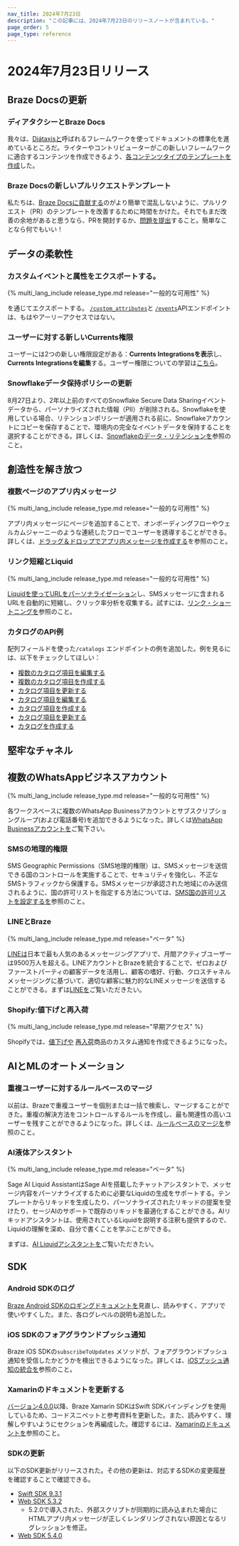 ```yaml
---
nav_title: 2024年7月23日
description: "この記事には、2024年7月23日のリリースノートが含まれている。"
page_order: 5
page_type: reference
---
```

 
# 2024年7月23日リリース

## Braze Docsの更新

### ディアタクシーとBraze Docs

我々は、[Diátaxisと](https://diataxis.fr/)呼ばれるフレームワークを使ってドキュメントの標準化を進めているところだ。ライターやコントリビューターがこの新しいフレームワークに適合するコンテンツを作成できるよう、[各コンテンツタイプのテンプレートを作成]({{site.baseurl}}/contributing/content_types)した。

### Braze Docsの新しいプルリクエストテンプレート

私たちは、[Braze Docsに貢献する]({{site.baseurl}}/contributing/home/)のがより簡単で混乱しないように、プルリクエスト（PR）のテンプレートを改善するために時間をかけた。それでもまだ改善の余地があると思うなら、PRを開封するか、[問題を提出](https://github.com/braze-inc/braze-docs/issues/new?assignees=&labels=enhancement&projects=&template=request_a_feature.md&title=)すること。簡単なことなら何でもいい！
 
## データの柔軟性

### カスタムイベントと属性をエクスポートする。

{% multi_lang_include release_type.md release="一般的な可用性" %}

を通じてエクスポートする。 [`/custom_attributes`]({{site.baseurl}}/api/endpoints/export/custom_attributes/get_custom_attributes)と [`/events`]({{site.baseurl}}/api/endpoints/export/custom_events/get_custom_events_data)APIエンドポイントは、もはやアーリーアクセスではない。

### ユーザーに対する新しいCurrents権限

ユーザーには2つの新しい権限設定がある：**Currents Integrationsを表示**し、**Currents Integrationsを編集**する。ユーザー権限についての学習は[こちら]({{site.baseurl}}/user_guide/administrative/app_settings/manage_your_braze_users/user_permissions)。 

### Snowflakeデータ保持ポリシーの更新
 
8月27日より、2年以上前のすべてのSnowflake Secure Data Sharingイベントデータから、パーソナライズされた情報（PII）が削除される。Snowflakeを使用している場合、リテンションポリシーが適用される前に、Snowflakeアカウントにコピーを保存することで、環境内の完全なイベントデータを保持することを選択することができる。詳しくは、[Snowflakeのデータ・リテンションを]({{site.baseurl}}/partners/data_and_infrastructure_agility/data_warehouses/snowflake/data_retention/)参照のこと。
 
## 創造性を解き放つ

### 複数ページのアプリ内メッセージ

{% multi_lang_include release_type.md release="一般的な可用性" %}

アプリ内メッセージにページを追加することで、オンボーディングフローやウェルカムジャーニーのような連続したフローでユーザーを誘導することができる。詳しくは、[ドラッグ＆ドロップでアプリ内メッセージを作成する]({{site.baseurl}}/user_guide/message_building_by_channel/in-app_messages/drag_and_drop/create#multi-page)を参照のこと。

### リンク短縮とLiquid

{% multi_lang_include release_type.md release="一般的な可用性" %}

[Liquidを使ってURLをパーソナライゼーション]({{site.baseurl}}/user_guide/message_building_by_channel/sms/campaign/link_shortening/#enabling-link-shortening)し、SMSメッセージに含まれるURLを自動的に短縮し、クリック率分析を収集する。試すには、[リンク・ショートニングを]({{site.baseurl}}/user_guide/message_building_by_channel/sms/campaign/link_shortening/)参照のこと。

### カタログのAPI例

配列フィールドを使った`/catalogs` エンドポイントの例を追加した。例を見るには、以下をチェックしてほしい：

- [複数のカタログ項目を編集する]({{site.baseurl}}/api/endpoints/catalogs/catalog_items/asynchronous/patch_catalog_items_bulk)
- [複数のカタログ項目を作成する]({{site.baseurl}}/api/endpoints/catalogs/catalog_items/asynchronous/post_create_catalog_items_bulk)
- [カタログ項目を更新する]({{site.baseurl}}/api/endpoints/catalogs/catalog_items/asynchronous/put_update_catalog_items)
- [カタログ項目を編集する]({{site.baseurl}}/api/endpoints/catalogs/catalog_items/synchronous/patch_catalog_item)
- [カタログ項目を作成する]({{site.baseurl}}/api/endpoints/catalogs/catalog_items/synchronous/post_create_catalog_item)
- [カタログ項目を更新する]({{site.baseurl}}/api/endpoints/catalogs/catalog_items/synchronous/put_update_catalog_item)
- [カタログを作成する]({{site.baseurl}}/api/endpoints/catalogs/catalog_management/synchronous/post_create_catalog)
 
## 堅牢なチャネル

## 複数のWhatsAppビジネスアカウント

{% multi_lang_include release_type.md release="一般的な可用性" %}

各ワークスペースに複数のWhatsApp Businessアカウントとサブスクリプショングループ(および電話番号)を追加できるようになった。詳しくは[WhatsApp Businessアカウントを]({{site.baseurl}}/user_guide/message_building_by_channel/whatsapp/overview/multiple_subscription_groups)ご覧下さい。 

### SMSの地理的権限

SMS Geographic Permissions（SMS地理的権限）は、SMSメッセージを送信できる国のコントロールを実施することで、セキュリティを強化し、不正なSMSトラフィックから保護する。SMSメッセージが承認された地域にのみ送信されるように、国の許可リストを指定する方法については、[SMS国の許可リストを設定するを]({{site.baseurl}}/user_guide/message_building_by_channel/sms/sms_geographic_permissions/#configuring-your-sms-country-allowlist)参照のこと。

### LINEとBraze

{% multi_lang_include release_type.md release="ベータ" %}

[LINEは](https://www.lycbiz.com/sites/default/files/media/jp/download/LINE%20Business%20Guide_202310-202403.pdf)日本で最も人気のあるメッセージングアプリで、月間アクティブユーザーは9500万人を超える。LINEアカウントとBrazeを統合することで、ゼロおよびファーストパーティの顧客データを活用し、顧客の嗜好、行動、クロスチャネルメッセージングに基づいて、適切な顧客に魅力的なLINEメッセージを送信することができる。まずは[LINEを]({{site.baseurl}}/line)ご覧いただきたい。

### Shopify:値下げと再入荷

{% multi_lang_include release_type.md release="早期アクセス" %}

Shopifyでは、[値下げや]({{site.baseurl}}/user_guide/personalization_and_dynamic_content/catalogs/price_drop_notifications) [再入荷]({{site.baseurl}}/user_guide/personalization_and_dynamic_content/catalogs/back_in_stock_notifications)商品のカスタム通知を作成できるようになった。
 
## AIとMLのオートメーション
 
### 重複ユーザーに対するルールベースのマージ

以前は、Brazeで重複ユーザーを個別または一括で検索し、マージすることができた。重複の解決方法をコントロールするルールを作成し、最も関連性の高いユーザーを残すことができるようになった。詳しくは、[ルールベースのマージを]({{site.baseurl}}/user_guide/engagement_tools/segments/user_profiles/duplicate_users/#rules-based-merging)参照のこと。

### AI液体アシスタント

{% multi_lang_include release_type.md release="ベータ" %}

Sage AI Liquid AssistantはSage AIを搭載したチャットアシスタントで、メッセージ内容をパーソナライズするために必要なLiquidの生成をサポートする。テンプレートからリキッドを生成したり、パーソナライズされたリキッドの提案を受けたり、セージAIのサポートで既存のリキッドを最適化することができる。AIリキッドアシスタントは、使用されているLiquidを説明する注釈も提供するので、Liquidの理解を深め、自分で書くことを学ぶことができる。

まずは、[AI Liquidアシスタントを]({{site.baseurl}}/user_guide/sage_ai/generative_ai/ai_liquid)ご覧いただきたい。
 
## SDK
 
### Android SDKのログ

[Braze Android SDKのロギングドキュメントを]({{site.baseurl}}/developer_guide/platform_integration_guides/android/initial_sdk_setup/additional_customization_and_configuration/#logging)見直し、読みやすく、アプリで使いやすくした。また、各ログレベルの説明も追加した。

### iOS SDKのフォアグラウンドプッシュ通知

Braze iOS SDKの`subscribeToUpdates` メソッドが、フォアグラウンドプッシュ通知を受信したかどうかを検出できるようになった。詳しくは、[iOSプッシュ通知の統合を]({{site.baseurl}}/developer_guide/platform_integration_guides/swift/push_notifications/integration)参照のこと。
 
### Xamarinのドキュメントを更新する
 
[バージョン4.0.0](https://github.com/braze-inc/braze-xamarin-sdk/releases/tag/4.0.0)以降、Braze Xamarin SDKはSwift SDKバインディングを使用しているため、コードスニペットと参考資料を更新した。また、読みやすく、理解しやすいようにセクションを再編成した。確認するには、[Xamarinのドキュメントを]({{site.baseurl}}/developer_guide/platform_integration_guides/xamarin/initial_sdk_setup)参照のこと。

### SDKの更新

以下のSDK更新がリリースされた。その他の更新は、対応するSDKの変更履歴を確認することで確認できる。
 
- [Swift SDK 9.3.1](https://github.com/braze-inc/braze-swift-sdk/releases/tag/9.3.1)
- [Web SDK 5.3.2](https://github.com/braze-inc/braze-web-sdk/blob/master/CHANGELOG.md#532)
    - 5.2.0で導入された、外部スクリプトが同期的に読み込まれた場合にHTMLアプリ内メッセージが正しくレンダリングされない原因となるリグレッションを修正。
- [Web SDK 5.4.0](https://github.com/braze-inc/braze-web-sdk/blob/master/CHANGELOG.md#540)